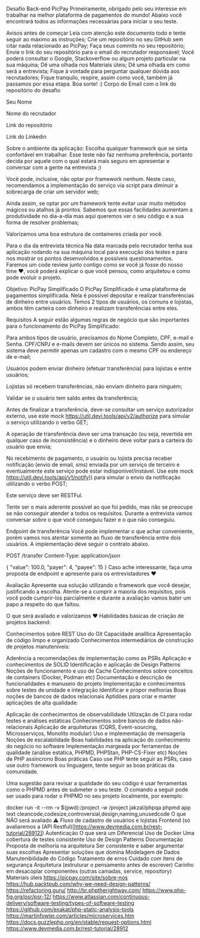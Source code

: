 Desafio Back-end PicPay
Primeiramente, obrigado pelo seu interesse em trabalhar na melhor plataforma de pagamentos do mundo! Abaixo você encontrará todos as informações necessárias para iniciar o seu teste.

Avisos antes de começar
Leia com atenção este documento todo e tente seguir ao máximo as instruções;
Crie um repositório no seu GitHub sem citar nada relacionado ao PicPay;
Faça seus commits no seu repositório;
Envie o link do seu repositório para o email do recrutador responsável;
Você poderá consultar o Google, Stackoverflow ou algum projeto particular na sua máquina;
Dê uma olhada nos Materiais úteis;
Dê uma olhada em como será a entrevista;
Fique à vontade para perguntar qualquer dúvida aos recrutadores;
Fique tranquilo, respire, assim como você, também já passamos por essa etapa. Boa sorte! :)
Corpo do Email com o link do repositório do desafio

Seu Nome

Nome do recrutador

Link do repositório

Link do Linkedin

Sobre o ambiente da aplicação:
Escolha qualquer framework que se sinta confortável em trabalhar. Esse teste não faz nenhuma preferência, portanto decida por aquele com o qual estará mais seguro em apresentar e conversar com a gente na entrevista ;)

Você pode, inclusive, não optar por framework nenhum. Neste caso, recomendamos a implementação do serviço via script para diminuir a sobrecarga de criar um servidor web;

Ainda assim, se optar por um framework tente evitar usar muito métodos mágicos ou atalhos já prontos. Sabemos que essas facilidades aumentam a produtividade no dia-a-dia mas aqui queremos ver o seu código e a sua forma de resolver problemas;

Valorizamos uma boa estrutura de containeres criada por você.

Para o dia da entrevista técnica
Na data marcada pelo recrutador tenha sua aplicação rodando na sua máquina local para execução dos testes e para nos mostrar os pontos desenvolvidos e possíveis questionamentos. Faremos um code review junto contigo como se você já fosse do nosso time ❤️, você poderá explicar o que você pensou, como arquitetou e como pode evoluir o projeto.

Objetivo: PicPay Simplificado
O PicPay Simplificado é uma plataforma de pagamentos simplificada. Nela é possível depositar e realizar transferências de dinheiro entre usuários. Temos 2 tipos de usuários, os comuns e lojistas, ambos têm carteira com dinheiro e realizam transferências entre eles.

Requisitos
A seguir estão algumas regras de negócio que são importantes para o funcionamento do PicPay Simplificado:

Para ambos tipos de usuário, precisamos do Nome Completo, CPF, e-mail e Senha. CPF/CNPJ e e-mails devem ser únicos no sistema. Sendo assim, seu sistema deve permitir apenas um cadastro com o mesmo CPF ou endereço de e-mail;

Usuários podem enviar dinheiro (efetuar transferência) para lojistas e entre usuários;

Lojistas só recebem transferências, não enviam dinheiro para ninguém;

Validar se o usuário tem saldo antes da transferência;

Antes de finalizar a transferência, deve-se consultar um serviço autorizador externo, use este mock https://util.devi.tools/api/v2/authorize para simular o serviço utilizando o verbo GET;

A operação de transferência deve ser uma transação (ou seja, revertida em qualquer caso de inconsistência) e o dinheiro deve voltar para a carteira do usuário que envia;

No recebimento de pagamento, o usuário ou lojista precisa receber notificação (envio de email, sms) enviada por um serviço de terceiro e eventualmente este serviço pode estar indisponível/instável. Use este mock https://util.devi.tools/api/v1/notify)) para simular o envio da notificação utilizando o verbo POST;

Este serviço deve ser RESTFul.

Tente ser o mais aderente possível ao que foi pedido, mas não se preocupe se não conseguir atender a todos os requisitos. Durante a entrevista vamos conversar sobre o que você conseguiu fazer e o que não conseguiu.

Endpoint de transferência
Você pode implementar o que achar conveniente, porém vamos nos atentar somente ao fluxo de transferência entre dois usuários. A implementação deve seguir o contrato abaixo.

POST /transfer
Content-Type: application/json

{
  "value": 100.0,
  "payer": 4,
  "payee": 15
}
Caso ache interessante, faça uma proposta de endpoint e apresente para os entrevistadores ❤️

Avaliação
Apresente sua solução utilizando o framework que você desejar, justificando a escolha. Atente-se a cumprir a maioria dos requisitos, pois você pode cumprir-los parcialmente e durante a avaliação vamos bater um papo a respeito do que faltou.

O que será avaliado e valorizamos ❤️
Habilidades básicas de criação de projetos backend:

Conhecimentos sobre REST
Uso do Git
Capacidade analítica
Apresentação de código limpo e organizado
Conhecimentos intermediários de construção de projetos manuteníveis:

Aderência a recomendações de implementação como as PSRs
Aplicação e conhecimentos de SOLID
Identificação e aplicação de Design Patterns
Noções de funcionamento e uso de Cache
Conhecimentos sobre conceitos de containers (Docker, Podman etc)
Documentação e descrição de funcionalidades e manuseio do projeto
Implementação e conhecimentos sobre testes de unidade e integração
Identificar e propor melhorias
Boas noções de bancos de dados relacionais
Aptidões para criar e manter aplicações de alta qualidade:

Aplicação de conhecimentos de observabilidade
Utlização de CI para rodar testes e análises estáticas
Conhecimentos sobre bancos de dados não-relacionais
Aplicação de arquiteturas (CQRS, Event-sourcing, Microsserviços, Monolito modular)
Uso e implementação de mensageria
Noções de escalabilidade
Boas habilidades na aplicação do conhecimento do negócio no software
Implementação margeada por ferramentas de qualidade (análise estática, PHPMD, PHPStan, PHP-CS-Fixer etc)
Noções de PHP assíncrono
Boas práticas
Caso use PHP tente seguir as PSRs, caso use outro framework ou linguagem, tente seguir as boas práticas da comunidade.

Uma sugestão para revisar a qualidade do seu código é usar ferramentas como o PHPMD antes de submeter o seu teste. O comando a seguir pode ser usado para rodar o PHPMD no seu projeto localmente, por exemplo:

docker run -it --rm -v $(pwd):/project -w /project jakzal/phpqa phpmd app text cleancode,codesize,controversial,design,naming,unusedcode
O que NÃO será avaliado ⚠️
Fluxo de cadastro de usuários e lojistas
Frontend (só avaliaremos a (API Restful)[https://www.devmedia.com.br/rest-tutorial/28912])
Autenticação
O que será um Diferencial
Uso de Docker
Uma cobertura de testes consistente
Uso de Design Patterns
Documentação
Proposta de melhoria na arquitetura
Ser consistente e saber argumentar suas escolhas
Apresentar soluções que domina
Modelagem de Dados
Manutenibilidade do Código
Tratamento de erros
Cuidado com itens de segurança
Arquitetura (estruturar o pensamento antes de escrever)
Carinho em desacoplar componentes (outras camadas, service, repository)
Materiais úteis
https://picpay.com/site/sobre-nos
https://hub.packtpub.com/why-we-need-design-patterns/
https://refactoring.guru/
http://br.phptherightway.com/
https://www.php-fig.org/psr/psr-12/
https://www.atlassian.com/continuous-delivery/software-testing/types-of-software-testing
https://github.com/exakat/php-static-analysis-tools
https://martinfowler.com/articles/microservices.htm
https://docs.guzzlephp.org/en/stable/request-options.html
https://www.devmedia.com.br/rest-tutorial/28912
